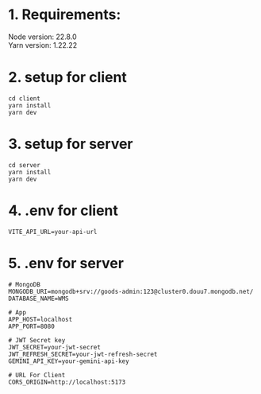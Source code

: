 # 1. Requirements:
Node version: 22.8.0  
Yarn version: 1.22.22

# 2. setup for client
    cd client  
    yarn install  
    yarn dev

# 3. setup for server
    cd server  
    yarn install  
    yarn dev

# 4. .env for client
    VITE_API_URL=your-api-url

# 5. .env for server
    # MongoDB
    MONGODB_URI=mongodb+srv://goods-admin:123@cluster0.douu7.mongodb.net/
    DATABASE_NAME=WMS

    # App
    APP_HOST=localhost
    APP_PORT=8080

    # JWT Secret key
    JWT_SECRET=your-jwt-secret
    JWT_REFRESH_SECRET=your-jwt-refresh-secret
    GEMINI_API_KEY=your-gemini-api-key

    # URL For Client
    CORS_ORIGIN=http://localhost:5173
